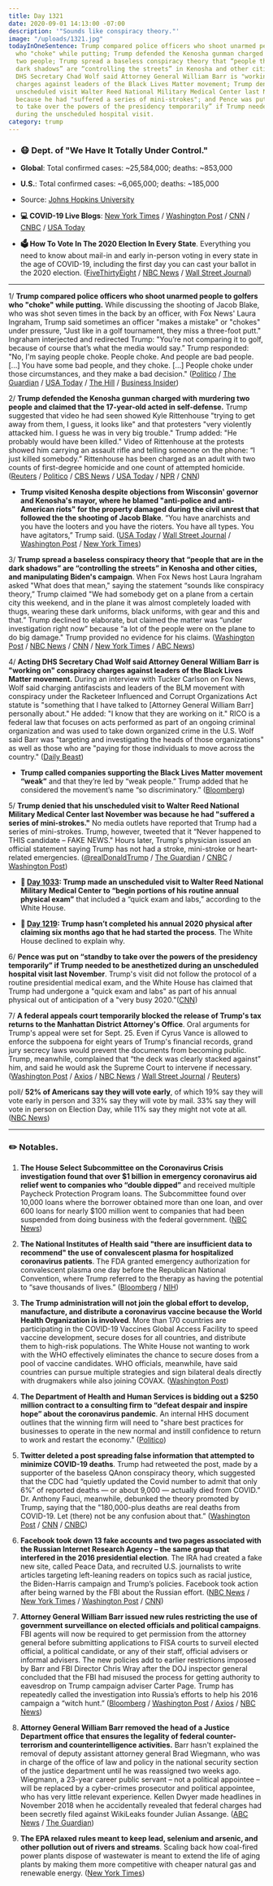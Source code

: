 ```yaml
---
title: Day 1321
date: 2020-09-01 14:13:00 -07:00
description: '"Sounds like conspiracy theory."'
image: "/uploads/1321.jpg"
todayInOneSentence: Trump compared police officers who shoot unarmed people to golfers
  who "choke" while putting; Trump defended the Kenosha gunman charged with murdering
  two people; Trump spread a baseless conspiracy theory that “people that are in the
  dark shadows” are “controlling the streets” in Kenosha and other cities; Acting
  DHS Secretary Chad Wolf said Attorney General William Barr is "working on" conspiracy
  charges against leaders of the Black Lives Matter movement; Trump denied that his
  unscheduled visit Walter Reed National Military Medical Center last November was
  because he had "suffered a series of mini-strokes"; and Pence was put on “standby
  to take over the powers of the presidency temporarily” if Trump needed to be anesthetized
  during the unscheduled hospital visit.
category: trump
---
```


* ### 😷 Dept. of "We Have It Totally Under Control."

* **Global**: Total confirmed cases: \~25,584,000; deaths: \~853,000

* **U.S.**: Total confirmed cases: \~6,065,000; deaths: \~185,000

* Source: [Johns Hopkins University](https://coronavirus.jhu.edu/map.html)

* **💻 COVID-19 Live Blogs**: [New York Times](https://www.nytimes.com/2020/09/01/world/coronavirus-covid-19.html?name=styln-coronavirus-national&region=TOP_BANNER&block=storyline_menu_recirc&action=click&pgtype=Article&impression_id=a1a3a291-ec86-11ea-a7a9-39b120b2d874&variant=1_Show) / [Washington Post](https://www.washingtonpost.com/nation/2020/09/01/coronavirus-covid-live-updates-us/) / [CNN](https://www.cnn.com/world/live-news/coronavirus-pandemic-09-01-20-intl/index.html) / [CNBC](https://www.cnbc.com/2020/09/01/coronavirus-live-updates.html) / [USA Today](https://www.usatoday.com/story/news/health/2020/09/01/covid-19-news-fauci-labor-day-weekend-safety-iowa-state-football/3447396001/)

* **🗳 How To Vote In The 2020 Election In Every State**. Everything you need to know about mail-in and early in-person voting in every state in the age of COVID-19, including the first day you can cast your ballot in the 2020 election. ([FiveThirtyEight](https://projects.fivethirtyeight.com/how-to-vote-2020/) / [NBC News](https://www.nbcnews.com/specials/plan-your-vote-state-by-state-guide-voting-by-mail-early-in-person-voting-election/index.html?cid=bc_npd_nn_ms_np-1_200816) / [Wall Street Journal](https://www.wsj.com/articles/how-to-vote-by-mail-in-every-state-11597840923))

---

1/ **Trump compared police officers who shoot unarmed people to golfers who "choke" while putting.** While discussing the shooting of Jacob Blake, who was shot seven times in the back by an officer, with Fox News' Laura Ingraham, Trump said sometimes an officer "makes a mistake" or "chokes" under pressure, "Just like in a golf tournament, they miss a three-foot putt." Ingraham interjected and redirected Trump: "You’re not comparing it to golf, because of course that’s what the media would say.” Trump responded: "No, I'm saying people choke. People choke. And people are bad people. \[...\] You have some bad people, and they choke. \[...\] People choke under those circumstances, and they make a bad decision." ([Politico](https://www.politico.com/news/2020/09/01/trump-police-brutality-golfers-406802) / [The Guardian](https://www.theguardian.com/us-news/2020/sep/01/trump-golf-police-shooting-comparison-fox-news-interview) / [USA Today](https://www.usatoday.com/story/news/politics/2020/09/01/trump-missed-putt-analogy-keosha/3454010001/) / [The Hill](https://thehill.com/homenews/administration/514539-trump-compares-police-who-use-force-to-golfers-who-choke-and-miss-a) / [Business Insider](https://www.businessinsider.com/trump-compares-police-using-force-golfers-choke-fox-news-2020-9))

2/ **Trump defended the Kenosha gunman charged with murdering two people and claimed that the 17-year-old acted in self-defense.** Trump suggested that video he had seen showed Kyle Rittenhouse "trying to get away from them, I guess, it looks like" and that protesters "very violently attacked him. I guess he was in very big trouble." Trump added: "He probably would have been killed." Video of Rittenhouse at the protests showed him carrying an assault rifle and telling someone on the phone: “I just killed somebody.” Rittenhouse has been charged as an adult with two counts of first-degree homicide and one count of attempted homicide. ([Reuters](https://www.reuters.com/article/us-global-race-usa-trump-idUSKBN25R2R1) / [Politico](https://www.politico.com/news/2020/08/31/trump-defends-kenosha-gunman-406377) / [CBS News](https://www.cbsnews.com/news/trump-kyle-rittenhouse-self-defense-wisconsin-teen-protest-shooting-suspect/) / [USA Today](https://www.usatoday.com/story/news/politics/2020/08/31/trump-defends-kenosha-shooter-kyle-rittenhouse-arguing-self-defense/3451006001/) / [NPR](https://www.npr.org/sections/live-updates-protests-for-racial-justice/2020/08/31/908137377/trump-defends-kenosha-shooting-suspect) / [CNN](https://www.cnn.com/2020/08/31/politics/trump-supporters-violence/index.html))

* **Trump visited Kenosha despite objections from Wisconsin' governor and Kenosha's mayor, where he blamed "anti-police and anti-American riots" for the property damaged during the civil unrest that followed the the shooting of Jacob Blake**. “You have anarchists and you have the looters and you have the rioters. You have all types. You have agitators,” Trump said. ([USA Today](https://www.usatoday.com/story/news/politics/elections/2020/09/01/trump-kenosha-president-praise-police-tour-damage-wisconsin/5679029002/) / [Wall Street Journal](https://www.wsj.com/articles/trump-heads-to-kenosha-amid-campaign-clash-over-public-safety-and-race-relations-11598975770?mod=politics_lead_pos1) / [Washington Post](https://www.washingtonpost.com/elections/2020/09/01/election-2020-live-updates-trump-view-property-damage-talk-about-safety-during-visit-kenosha-wis/) / [New York Times](https://www.nytimes.com/live/2020/09/01/us/trump-vs-biden))

3/ **Trump spread a baseless conspiracy theory that “people that are in the dark shadows” are “controlling the streets” in Kenosha and other cities, and manipulating Biden's campaign**. When Fox News host Laura Ingraham asked "What does that mean," saying the statement “sounds like conspiracy theory,” Trump claimed "We had somebody get on a plane from a certain city this weekend, and in the plane it was almost completely loaded with thugs, wearing these dark uniforms, black uniforms, with gear and this and that.” Trump declined to elaborate, but claimed the matter was “under investigation right now” because “a lot of the people were on the plane to do big damage." Trump provided no evidence for his claims. ([Washington Post](https://www.washingtonpost.com/nation/2020/09/01/trump-laura-ingraham-conspiracy-theory/) / [NBC News](https://www.nbcnews.com/politics/politics-news/trump-s-plane-loaded-thugs-rumor-matches-months-old-facebook-n1238962) / [CNN](https://www.cnn.com/us/live-news/kenosha-jacob-blake-09-01-2020/h_92ecb7f3ca1691659cf2539ddb46ac6a) / [New York Times](https://www.nytimes.com/live/2020/09/01/us/trump-vs-biden/trump-compares-officers-who-shoot-people-to-golfers-who-choke-and-floats-baseless-dark-shadows-theory-about-biden) / [ABC News](https://abcnews.go.com/Politics/trump-floats-conspiracy-theory-plane-loaded-thugs-evidence/story?id=72752679))

4/ **Acting DHS Secretary Chad Wolf said Attorney General William Barr is "working on" conspiracy charges against leaders of the Black Lives Matter movement.** During an interview with Tucker Carlson on Fox News, Wolf said charging antifascists and leaders of the BLM movement with conspiracy under the Racketeer Influenced and Corrupt Organizations Act statute is "something that I have talked to \[Attorney General William Barr\] personally about." He added: "I know that they are working on it." RICO is a federal law that focuses on acts performed as part of an ongoing criminal organization and was used to take down organized crime in the U.S. Wolf said Barr was "targeting and investigating the heads of those organizations" as well as those who are "paying for those individuals to move across the country." ([Daily Beast](https://www.thedailybeast.com/dhs-chief-chad-wolf-tells-tucker-carlson-the-feds-are-working-on-corruption-charges-against-blm-leaders))

* **Trump called companies supporting the Black Lives Matter movement “weak”** and that they’re led by “weak people.” Trump added that he considered the movement’s name “so discriminatory.” ([Bloomberg](https://www.bloomberg.com/news/articles/2020-09-01/trump-calls-companies-supporting-black-lives-matter-weak?sref=MIBMEEoj))

5/ **Trump denied that his unscheduled visit to Walter Reed National Military Medical Center last November was because he had "suffered a series of mini-strokes."** No media outlets have reported that Trump had a series of mini-strokes. Trump, however, tweeted that it “Never happened to THIS candidate – FAKE NEWS." Hours later, Trump's physician issued an official statement saying Trump has not had a stroke, mini-stroke or heart-related emergencies. ([@realDonaldTrump](realDonaldTrump) / [The Guardian](https://www.theguardian.com/us-news/2020/sep/01/pence-standby-take-presidential-powers-trump-hospital-visit) / [CNBC](https://www.cnbc.com/2020/09/01/trump-doctor-says-president-has-not-had-stroke-or-heart-emergencies.html) / [Washington Post](https://www.washingtonpost.com/elections/2020/09/01/election-2020-live-updates-trump-view-property-damage-talk-about-safety-during-visit-kenosha-wis/?hpid=hp_no-name_election-luf%3Aprime-time%2Fpromo))

* **📌 [Day 1033](https://whatthefuckjusthappenedtoday.com/2019/11/18/day-1033/#8-trump-made-an-unscheduled-visit-wa): Trump made an unscheduled visit to Walter Reed National Military Medical Center to “begin portions of his routine annual physical exam”** that included a “quick exam and labs,” according to the White House.

* **📌 [Day 1219](https://whatthefuckjusthappenedtoday.com/2020/05/22/day-1219/#6-trump-hasn%E2%80%99t-completed-his-annual): Trump hasn’t completed his annual 2020 physical after claiming six months ago that he had started the process**. The White House declined to explain why.

6/ **Pence was put on “standby to take over the powers of the presidency temporarily” if Trump needed to be anesthetized during an unscheduled hospital visit last November**. Trump's visit did not follow the protocol of a routine presidential medical exam, and the White House has claimed that Trump had undergone a "quick exam and labs" as part of his annual physical out of anticipation of a "very busy 2020."([CNN](https://www.cnn.com/2020/08/31/politics/trump-walter-reed-visit-pence/index.html))

7/ **A federal appeals court temporarily blocked the release of Trump's tax returns to the Manhattan District Attorney's Office**. Oral arguments for Trump's appeal were set for Sept. 25. Even if Cyrus Vance is allowed to enforce the subpoena for eight years of Trump's financial records, grand jury secrecy laws would prevent the documents from becoming public. Trump, meanwhile, complained that “the deck was clearly stacked against” him, and said he would ask the Supreme Court to intervene if necessary. ([Washington Post](https://www.washingtonpost.com/national-security/trumps-tax-returns-subpoena/2020/09/01/a865b026-eb98-11ea-ab4e-581edb849379_story.html?tidr=a_breakingnews&hpid=hp_no-name_hp-breaking-news%3Apage%2Fbreaking-news-bar) / [Axios](https://www.axios.com/trump-tax-returns-subpoena-appeals-c67b4ccc-d76a-4990-b1b6-68c7297b6a58.html) / [NBC News](https://www.nbcnews.com/politics/donald-trump/appeals-court-temporarily-blocks-manhattan-da-getting-trump-s-tax-n1239010) / [Wall Street Journal](https://www.wsj.com/articles/subpoena-for-trumps-tax-returns-faces-ruling-11598975702?mod=politics_lead_pos3) / [Reuters](https://www.reuters.com/article/us-usa-trump-vance/trump-urges-keeping-tax-returns-away-from-manhattans-top-prosecutor-idUSKBN25R2SQ?__twitter_impression=true))

poll/ **52% of Americans say they will vote early**, of which 19% say they will vote early in person and 33% say they will vote by mail. 33% say they will vote in person on Election Day, while 11% say they might not vote at all. ([NBC News](https://www.nbcnews.com/politics/2020-election/poll-majority-americans-intend-vote-early-election-n1238912))

---

### ✏️ Notables.

1. **The House Select Subcommittee on the Coronavirus Crisis investigation found that over $1 billion in emergency coronavirus aid relief went to companies who “double dipped”** and received multiple Paycheck Protection Program loans. The Subcommittee found over 10,000 loans where the borrower obtained more than one loan, and over 600 loans for nearly $100 million went to companies that had been suspended from doing business with the federal government. ([NBC News](https://www.nbcnews.com/business/economy/congressional-investigation-finds-over-1-billion-ppp-fraud-n1239001))

2. **The National Institutes of Health said "there are insufficient data to recommend" the use of convalescent plasma for hospitalized coronavirus patients**. The FDA granted emergency authorization for convalescent plasma one day before the Republican National Convention, where Trump referred to the therapy as having the potential to “save thousands of lives.” ([Bloomberg](https://www.bloomberg.com/news/articles/2020-09-01/nih-advisers-say-data-fails-to-back-trump-backed-plasma-therapy?sref=MIBMEEoj) / [NIH](https://files.covid19treatmentguidelines.nih.gov/guidelines/covid19treatmentguidelines.pdf))

3. **The Trump administration will not join the global effort to develop, manufacture, and distribute a coronavirus vaccine because the World Health Organization is involved**. More than 170 countries are participating in the COVID-19 Vaccines Global Access Facility to speed vaccine development, secure doses for all countries, and distribute them to high-risk populations. The White House not wanting to work with the WHO effectively eliminates the chance to secure doses from a pool of vaccine candidates. WHO officials, meanwhile, have said countries can pursue multiple strategies and sign bilateral deals directly with drugmakers while also joining COVAX. ([Washington Post](https://www.washingtonpost.com/world/coronavirus-vaccine-trump/2020/09/01/b44b42be-e965-11ea-bf44-0d31c85838a5_story.html?tidr=a_breakingnews&hpid=hp_no-name_hp-breaking-news%3Apage%2Fbreaking-news-bar))

4. **The Department of Health and Human Services is bidding out a $250 million contract to a consulting firm to “defeat despair and inspire hope” about the coronavirus pandemic**. An internal HHS document outlines that the winning firm will need to "share best practices for businesses to operate in the new normal and instill confidence to return to work and restart the economy." ([Politico](https://www.politico.com/news/2020/08/31/hhs-contract-coronavirus-despair-hope-406361))

5. **Twitter deleted a post spreading false information that attempted to minimize COVID-19 deaths**. Trump had retweeted the post, made by a supporter of the baseless QAnon conspiracy theory, which suggested that the CDC had “quietly updated the Covid number to admit that only 6%” of reported deaths — or about 9,000 — actually died from COVID.” Dr. Anthony Fauci, meanwhile, debunked the theory promoted by Trump, saying that the "180,000-plus deaths are real deaths from COVID-19. Let (there) not be any confusion about that.”  ([Washington Post](https://www.washingtonpost.com/technology/2020/08/31/trump-tweet-coronavirus-death-toll/) / [CNN](https://www.cnn.com/2020/08/30/politics/twitter-coronavirus-deaths-false-claim-qanon-trump/index.html) / [CNBC](https://www.cnbc.com/2020/09/01/fauci-debunks-theories-of-low-cdc-coronavirus-death-toll-there-are-180000-plus-deaths-in-us.html))

6. **Facebook took down 13 fake accounts and two pages associated with the Russian Internet Research Agency – the same group that interfered in the 2016 presidential election**. The IRA had created a fake new site, called Peace Data, and recruited U.S. journalists to write articles targeting left-leaning readers on topics such as racial justice, the Biden-Harris campaign and Trump’s policies. Facebook took action after being warned by the FBI about the Russian effort. ([NBC News](https://www.nbcnews.com/tech/tech-news/russian-internet-trolls-hired-u-s-journalists-push-their-news-n1239000) / [New York Times](https://www.nytimes.com/2020/09/01/technology/facebook-russia-disinformation-election.html) / [Washington Post](https://www.washingtonpost.com/technology/2020/09/01/facebook-disinformation-takedown/) / [CNN](https://www.cnn.com/2020/09/01/tech/russian-troll-group-facebook-campaign/))

7. **Attorney General William Barr issued new rules restricting the use of government surveillance on elected officials and political campaigns**. FBI agents will now be required to get permission from the attorney general before submitting applications to FISA courts to surveil elected official, a political candidate, or any of their staff, official advisers or informal advisers. The new policies add to earlier restrictions imposed by Barr and FBI Director Chris Wray after the DOJ inspector general concluded that the FBI had misused the process for getting authority to eavesdrop on Trump campaign adviser Carter Page. Trump has repeatedly called the investigation into Russia’s efforts to help his 2016 campaign a “witch hunt.” ([Bloomberg](https://www.bloomberg.com/news/articles/2020-09-01/doj-puts-new-limits-on-spying-authority-trump-called-witch-hunt?sref=MIBMEEoj) / [Washington Post](https://www.washingtonpost.com/national-security/william-barr-surveillance-trump-campaign/2020/09/01/eacbe088-ec57-11ea-99a1-71343d03bc29_story.html) / [Axios](https://www.axios.com/justice-department-fbi-surveillance-campaigns-b820fc58-5919-4a8c-baa0-543bee47afb4.html) / [NBC News](https://www.nbcnews.com/politics/justice-department/barr-orders-more-changes-fbi-surveillance-under-fisa-n1239002))

8. **Attorney General William Barr removed the head of a Justice Department office that ensures the legality of federal counter-terrorism and counterintelligence activities.** Barr hasn't explained the removal of deputy assistant attorney general Brad Wiegmann, who was in charge of the office of law and policy in the national security section of the justice department until he was reassigned two weeks ago. Wiegmann, a 23-year career public servant – not a political appointee – will be replaced by a cyber-crimes prosecutor and political appointee, who has very little relevant experience. Kellen Dwyer made headlines in November 2018 when he accidentally revealed that federal charges had been secretly filed against WikiLeaks founder Julian Assange. ([ABC News](https://abcnews.go.com/Politics/barrs-removal-career-national-security-official-weeks-election/story?id=72726426) / [The Guardian](https://www.theguardian.com/us-news/2020/aug/31/william-barr-us-justice-department-elections))

9. **The EPA relaxed rules meant to keep lead, selenium and arsenic, and other pollution out of rivers and streams**. Scaling back how coal-fired power plants dispose of wastewater is meant to extend the life of aging plants by making them more competitive with cheaper natural gas and renewable energy. ([New York Times](https://www.nytimes.com/2020/08/31/climate/trump-coal-plants.html))